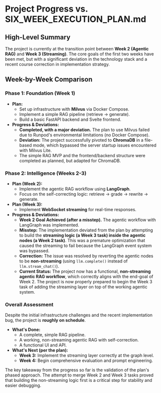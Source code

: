 # Project Progress vs. SIX_WEEK_EXECUTION_PLAN.md

## High-Level Summary

The project is currently at the transition point between **Week 2 (Agentic RAG)** and **Week 3 (Streaming)**. The core goals of the first two weeks have been met, but with a significant deviation in the technology stack and a recent course correction in implementation strategy.

## Week-by-Week Comparison

### Phase 1: Foundation (Week 1)

*   **Plan:**
    *   Set up infrastructure with **Milvus** via Docker Compose.
    *   Implement a simple RAG pipeline (retrieve -> generate).
    *   Build a basic FastAPI backend and Svelte frontend.
*   **Progress & Deviations:**
    *   **Completed, with a major deviation.** The plan to use Milvus failed due to Runpod's environmental limitations (no Docker Compose).
    *   **Deviation:** The project successfully pivoted to **ChromaDB** in a file-based mode, which bypassed the server startup issues encountered with Milvus Lite.
    *   The simple RAG MVP and the frontend/backend structure were completed as planned, but adapted for ChromaDB.

### Phase 2: Intelligence (Weeks 2-3)

*   **Plan (Week 2):**
    *   Implement the agentic RAG workflow using **LangGraph**.
    *   Focus on the self-correcting logic: retrieve → grade → rewrite → generate.
*   **Plan (Week 3):**
    *   Implement **WebSocket streaming** for real-time responses.
*   **Progress & Deviations:**
    *   **Week 2 Goal Achieved (after a misstep).** The agentic workflow with LangGraph was implemented.
    *   **Misstep:** The implementation deviated from the plan by attempting to build the **streaming logic (a Week 3 task) inside the agentic nodes (a Week 2 task)**. This was a premature optimization that caused the streaming to fail because the LangGraph event system was bypassed.
    *   **Correction:** The issue was resolved by reverting the agentic nodes to be **non-streaming** (using `llm.complete()` instead of `llm.stream_chat()`).
    *   **Current Status:** The project now has a functional, **non-streaming agentic RAG workflow**, which correctly aligns with the end-goal of Week 2. The project is now properly prepared to begin the Week 3 task of adding the streaming layer on top of the working agentic system.

### Overall Assessment

Despite the initial infrastructure challenges and the recent implementation bug, the project is **roughly on schedule**.

*   **What's Done:**
    *   A complete, simple RAG pipeline.
    *   A working, non-streaming agentic RAG with self-correction.
    *   A functional UI and API.
*   **What's Next (per the plan):**
    *   **Week 3:** Implement the streaming layer correctly at the graph level.
    *   **Week 4:** Begin comprehensive evaluation and prompt engineering.

The key takeaway from the progress so far is the validation of the plan's phased approach. The attempt to merge Week 2 and Week 3 tasks proved that building the non-streaming logic first is a critical step for stability and easier debugging.
